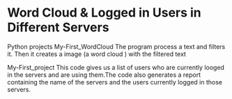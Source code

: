 # Word Cloud & Logged in Users in Different Servers
Python projects
My-First_WordCloud
The program process a text and filters it. Then it creates a image (a word cloud ) with the filtered text

My-First_project
This code gives us a list of users who  are currently looged in the servers and are using them.The code also generates a report containing the name of the servers and the users currently logged in those servers.
